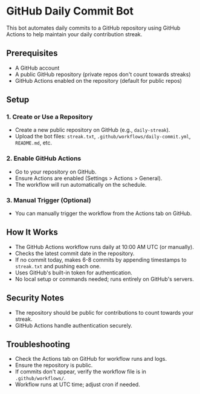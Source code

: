 # GitHub Daily Commit Bot

This bot automates daily commits to a GitHub repository using GitHub Actions to help maintain your daily contribution streak.

## Prerequisites

- A GitHub account
- A public GitHub repository (private repos don't count towards streaks)
- GitHub Actions enabled on the repository (default for public repos)

## Setup

### 1. Create or Use a Repository

- Create a new public repository on GitHub (e.g., `daily-streak`).
- Upload the bot files: `streak.txt`, `.github/workflows/daily-commit.yml`, `README.md`, etc.

### 2. Enable GitHub Actions

- Go to your repository on GitHub.
- Ensure Actions are enabled (Settings > Actions > General).
- The workflow will run automatically on the schedule.

### 3. Manual Trigger (Optional)

- You can manually trigger the workflow from the Actions tab on GitHub.

## How It Works

- The GitHub Actions workflow runs daily at 10:00 AM UTC (or manually).
- Checks the latest commit date in the repository.
- If no commit today, makes 6-8 commits by appending timestamps to `streak.txt` and pushing each one.
- Uses GitHub's built-in token for authentication.
- No local setup or commands needed; runs entirely on GitHub's servers.

## Security Notes

- The repository should be public for contributions to count towards your streak.
- GitHub Actions handle authentication securely.

## Troubleshooting

- Check the Actions tab on GitHub for workflow runs and logs.
- Ensure the repository is public.
- If commits don't appear, verify the workflow file is in `.github/workflows/`.
- Workflow runs at UTC time; adjust cron if needed.
